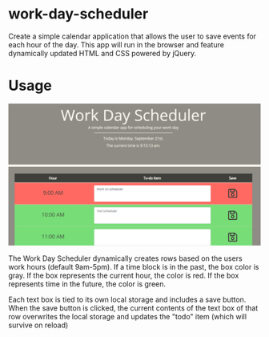 # work-day-scheduler

Create a simple calendar application that allows the user to save events for each hour of the day. This app will run in the browser and feature dynamically updated HTML and CSS powered by jQuery.

# Usage

![Screenshot](./assets/img/screenshot.png)

The Work Day Scheduler dynamically creates rows based on the users work hours (default 9am-5pm). If a time block is in the past, the box color is gray. If the box represents the current hour, the color is red. If the box represents time in the future, the color is green.

Each text box is tied to its own local storage and includes a save button. When the save button is clicked, the current contents of the text box of that row overwrites the local storage and updates the "todo" item (which will survive on reload)
